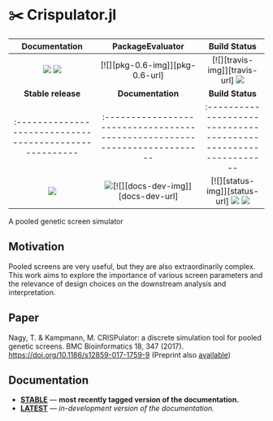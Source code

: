 # ✂️ Crispulator.jl

| **Documentation** | **PackageEvaluator** | **Build Status** |
|:---:|:---:|:---:|
| [![][docs-latest-img]][docs-latest-url] [![][docs-stable-img]][docs-stable-url] | [![][pkg-0.6-img]][pkg-0.6-url] | [![][travis-img]][travis-url] [![][codecov-img]][codecov-url] |
| **Stable release** | **Documentation**                 | **Build Status**                                              |
|:------------------------------------------------------|:-------------------------------------------------------------------------|:--------------------------------------------------------------|
| ![](https://juliahub.com/docs/Crispulator/version.svg) | [![][docs-stable-img]][docs-stable-url][![][docs-dev-img]][docs-dev-url] | [![][status-img]][status-url] [![][ci-img]][ci-url] [![][codecov-img]][codecov-url] |

A pooled genetic screen simulator

## Motivation

Pooled screens are very useful, but they are also extraordinarily complex.
This work aims to explore the importance of various screen parameters and
the relevance of design choices on the downstream analysis and
interpretation.

## Paper

Nagy, T. & Kampmann, M. CRISPulator: a discrete simulation tool for pooled genetic screens. BMC Bioinformatics 18, 347 (2017). https://doi.org/10.1186/s12859-017-1759-9 (Preprint also [available](https://doi.org/10.1101/119131))

## Documentation

- [**STABLE**][docs-stable-url] &mdash; **most recently tagged version of the documentation.**
- [**LATEST**][docs-latest-url] &mdash; *in-development version of the documentation.*



[docs-latest-img]: https://img.shields.io/badge/docs-latest-blue.svg
[docs-latest-url]: https://tlnagy.github.io/Crispulator.jl/latest

[docs-stable-img]: https://img.shields.io/badge/docs-stable-blue.svg
[docs-stable-url]: https://tlnagy.github.io/Crispulator.jl/stable

[ci-img]: https://github.com/tlnagy/Crispulator.jl/workflows/CI/badge.svg
[ci-url]: https://github.com/tlnagy/Crispulator.jl/actions

[codecov-img]: https://codecov.io/gh/tlnagy/Crispulator.jl/branch/master/graph/badge.svg
[codecov-url]: https://codecov.io/gh/tlnagy/Crispulator.jl